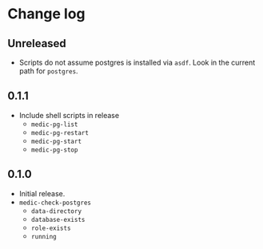 # Change log

## Unreleased

- Scripts do not assume postgres is installed via `asdf`. Look in the current path for `postgres`.

## 0.1.1

- Include shell scripts in release
  - `medic-pg-list`
  - `medic-pg-restart`
  - `medic-pg-start`
  - `medic-pg-stop`

## 0.1.0

- Initial release.
- `medic-check-postgres`
  - `data-directory`
  - `database-exists`
  - `role-exists`
  - `running`
